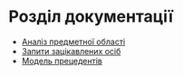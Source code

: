 # Розділ документації

- [Аналіз предметної області](https://github.com/naz-olegovich/media_content_analysis_system/blob/master/docs/requirements/state-of-the-art.md)
- [Запити зацікавлених осіб](https://github.com/naz-olegovich/media_content_analysis_system/blob/master/docs/requirements/stakeholders-needs.md)
- [Модель прецедентів](https://github.com/naz-olegovich/media_content_analysis_system/blob/lab3/docs/use%20cases/README.md)
